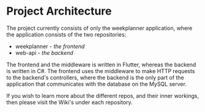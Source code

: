 # Project Architecture

The project currently consists of only the weekplanner application, where the application consists of the two repositories:

- weekplanner - _the frontend_
- web-api - _the backend_

The frontend and the middleware is written in Flutter, whereas the backend is written in C#. The frontend uses the middleware to make HTTP requests to the backend's controllers, where the backend is the only part of the application that communicates with the database on the MySQL server.

If you wish to learn more about the different repos, and their inner workings, then please visit the Wiki's under each repository.

